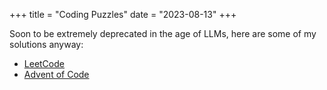 +++
title = "Coding Puzzles"
date = "2023-08-13"
+++

Soon to be extremely deprecated in the age of LLMs, here are some of my solutions anyway:

- [LeetCode](https://github.com/dshemetov/leetcode)
- [Advent of Code](https://github.com/dshemetov/advent-of-code-solutions)

